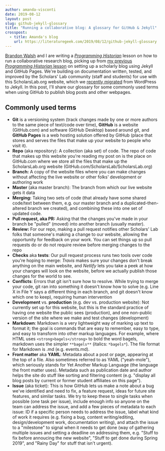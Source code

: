 ```yaml
---
author: amanda-visconti
date: 2019-08-12
layout: post
slug: github-jekyll-glossary
title: "Running a collaborative blog: A glossary for GitHub & Jekyll"
crosspost:
  - title: Amanda's blog
    url: https://literaturegeek.com/2019/08/12/github-jekyll-glossary
---
```

[Brandon Walsh](https://scholarslab.lib.virginia.edu/people/brandon-walsh/) and I are writing a _[Programming Historian](https://programminghistorian.org/)_ lesson on how to run a collaborative research blog, picking up from [my previous _Programming Historian_ lesson](https://programminghistorian.org/en/lessons/building-static-sites-with-jekyll-github-pages) on setting up a scholarly blog using Jekyll and GitHub Pages. We're building on documentation written, tested, and improved by the Scholars' Lab community (staff and students) for use with this ScholarsLab.org website, which we [recently migrated](https://scholarslab.lib.virginia.edu/blog/site-relaunch/) from WordPress to Jekyll. In this post, I'll share our glossary for some commonly used terms when using GitHub to publish blog posts and other webpages.

## Commonly used terms
- **Git** is a versioning system (track changes made by one or more authors to the same piece of text/code over time), **GitHub** is a website (GitHub.com) and software (GitHub Desktop) based around git, and **GitHub Pages** is a web hosting solution offered by GitHub (place that stores and serves the files that make up your website to people who visit it).  
- **Repo** (aka repository): A collection (aka set) of code. The repo of code that makes up this website you're reading my post on is the place on GitHub.com where we store all the files that make up the ScholarsLab.org website (GitHub.com/ScholarsLab/ScholarsLab.org)
- **Branch:** A copy of the website files where you can make changes without affecting the live website or other folks' development or authoring work
- **Master** (aka master branch): The branch from which our live website gets it data
- **Merging:** Taking two sets of code (that already have some shared code/text between them, e.g. our master branch and a duplicated-then-altered branch we created), and combining these into one set of updated code. 
- **Pull request, aka PR:** Asking that the changes you've made in your branch be "pulled" (moved) into another branch (usually master). 
- **Review:** For our repo, making a pull request notifies other Scholars' Lab folks that someone's making a change to our website, allowing the opportunity for feedback on your work. You can set things up so pull requests do or do not require review before merging changes to the repo
- **Checks** aka **tests**: Our pull request process runs two tools over code you're hoping to merge: *Travis* makes sure your changes don't break anything on the main website, and *Netlify* lets you take a peek at how your changes will look on the website, before we actually publish those changes for the world to see.  
- **Conflicts**: Errors that git isn't sure how to resolve. While trying to merge your code, git ran into something it doesn't know how to solve (e.g. Line X in File Y says a different thing in each branch, and git doesn't know which one to keep), requiring human intervention  
- **Development** vs. **production** (e.g. dev vs. production website): Not currently set up for this website, but this is the standard practice of having one website the public sees (production), and one non-public version of the site where we make and test changes (development)
- **Markdown**: Markdown is a very lightweight way of marking up text to format it; the goal is commands that are easy to remember, easy to type, and easy to transform into other markup languages. For example, where HTML uses `<strong>bagels</strong>` to bold the word bagels, markdown uses the simpler `**bagels**` (italics: `*bagels*`). The file format for Markdown is .md (e.g. events.md).
- **Front matter** aka **YAML**: Metadata about a post or page, appearing at the top of a file. Also sometimes referred to as YAML ("yeah-mole"), which seriously stands for Yet Another Markup Language (the language the front matter uses). Metadata such as publication date and author helps the site do stuff like sorting and filtering content (e.g. "display all blog posts by current or former student affiliates on this page").  
- **Issue** (aka ticket): This is how GitHub lets us make a note about a bug we've identified and need to fix, a feature request, ideas for future site features, and similar tasks. We try to keep these to single tasks when possible (one task per issue), include enough info so anyone on the team can address the issue, and add a few pieces of metadata to each issue: ID if a specific person needs to address the issue, label what kind of work it requires (e.g. fixing a bug, content writing/editing, design/development work, documentation writing), and attach the issue to a "milestone" to signal when it needs to get done (way of gathering multiple issues and setting a deadline on addressing them, e.g. "Stuff to fix before annoucing the new website", "Stuff to get done during Spring 2019", and "Rainy Day" for stuff that isn't urgent).  
